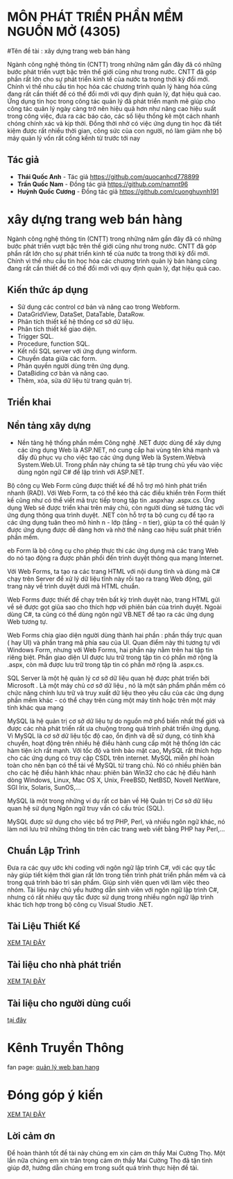 # MÔN PHÁT TRIỂN PHẦN MỀM NGUỒN MỞ (4305)

#Tên đề tài : xây dựng trang web bán hàng


                
Ngành công nghệ thông tin (CNTT) trong những năm gần đây đã có những bước phát triển vượt bậc trên thế giới cũng như trong nước. CNTT đã góp phần rất lớn cho sự phát triển kinh tế của nước ta trong thời kỳ đổi mới. Chính vì thế nhu cầu tin học hóa các chương trình quản lý hàng hóa cũng đang rất cần thiết để có thể đổi mới với quy định quản lý, đạt hiệu quả cao. 
Ứng dụng tin học trong công tác quản lý đã phát triển mạnh mẽ giúp cho công tác quản lý ngày càng trở nên hiệu quả hơn như nâng cao hiệu suất trong công việc, đưa ra các báo cáo, các số liệu thống kê một cách nhanh chóng chính xác và kịp thời. Đồng thời nhờ có việc ứng dụng tin học đã tiết kiệm được rất nhiều thời gian, công sức của con người, nó làm giảm nhẹ bộ máy quản lý vốn rất cồng kềnh từ trước tới nay


## Tác giả

* **Thái Quốc Anh** - Tác giả  https://github.com/quocanhcd778899
* **Trần Quốc Nam** - Đồng tác giả  https://github.com/namnt96
* **Huỳnh Quốc Cương** - Đồng tác giả https://github.com/cuonghuynh191



# xây dựng trang web bán hàng
                

Ngành công nghệ thông tin (CNTT) trong những năm gần đây đã có những bước phát triển vượt bậc trên thế giới cũng như trong nước. CNTT đã góp phần rất lớn cho sự phát triển kinh tế của nước ta trong thời kỳ đổi mới. Chính vì thế nhu cầu tin học hóa các chương trình quản lý bán hàng cũng đang rất cần thiết để có thể đổi mới với quy định quản lý, đạt hiệu quả cao. 




## Kiến thức áp dụng
* Sử dụng các control cơ bản và nâng cao trong Webform. 
* DataGridView, DataSet, DataTable, DataRow.
* Phân tích thiết kế hệ thống cơ sở dữ liệu.
* Phân tích thiết kế giao diện.
* Trigger SQL.
* Procedure, function SQL.
* Kết nối SQL server với ứng dụng winform.
* Chuyển data giữa các form.
* Phân quyền người dùng trên ứng dụng.
* DataBiding cơ bản và nâng cao.
* Thêm, xóa, sửa dữ liệu từ trang quản trị.


## Triển khai



## Nền tảng xây dựng

*  Nền tảng hệ thống phần mềm
Công nghệ .NET được dùng để xây dựng các ứng dụng Web là ASP.NET, nó cung cấp hai vùng tên khá mạnh và đầy đủ phục vụ cho việc tạo các ứng dụng Web là System.Webvà System.Web.UI. Trong phần này chúng ta sẽ tập trung chủ yếu vào việc dùng ngôn ngữ C# để lập trình với ASP.NET.

Bộ công cụ Web Form cũng được thiết kế để hỗ trợ mô hình phát triển nhanh (RAD). Với Web Form, ta có thể kéo thả các điều khiển trên Form thiết kế cũng như có thể viết mã trực tiếp trong tập tin .aspxhay .aspx.cs. Ứng dụng Web sẽ được triển khai trên máy chủ, còn người dùng sẽ tương tác với ứng dụng thông qua trình duyệt. .NET còn hỗ trợ ta bộ cung cụ để tạo ra các ứng dụng tuân theo mô hình n - lớp (tầng - n tier), giúp ta có thể quản lý được ứng dụng được dễ dàng hơn và nhờ thế nâng cao hiệu suất phát triển phần mềm.

eb Form là bộ công cụ cho phép thực thi các ứng dụng mà các trang Web do nó tạo động ra được phân phối đến trình duyệt thông qua mạng Internet.

Với Web Forms, ta tạo ra các trang HTML với nội dung tĩnh và dùng mã C# chạy trên Server để xử lý dữ liệu tĩnh này rồi tạo ra trang Web động, gửi trang này về trình duyệt dưới mã HTML chuẩn.

Web Forms được thiết để chạy trên bất kỳ trình duyệt nào, trang HTML gửi về sẽ được gọt giũa sao cho thích hợp với phiên bản của trình duyệt. Ngoài dùng C#, ta cũng có thể dùng ngôn ngữ VB.NET để tạo ra các ứng dụng Web tương tự.

Web Forms chia giao diện người dùng thành hai phần : phần thấy trực quan ( hay UI) và phần trang mã phía sau của UI. Quan điểm này thì tương tự với Windows Form, nhưng với Web Forms, hai phần này nằm trên hai tập tin riêng biệt. Phần giao diện UI được lưu trữ trong tập tin có phần mở rộng là .aspx, còn mã được lưu trữ trong tập tin có phần mở rộng là .aspx.cs.

SQL Server là một hệ quản lý cơ sở dữ liệu quan hệ được phát triển bởi Microsoft . Là một máy chủ cơ sở dữ liệu , nó là một sản phẩm phần mềm có chức năng chính lưu trữ và truy xuất dữ liệu theo yêu cầu của các ứng dụng phần mềm khác - có thể chạy trên cùng một máy tính hoặc trên một máy tính khác qua mạng 

MySQL là hệ quản trị cơ sở dữ liệu tự do nguồn mở phổ biến nhất thế giới và được các nhà phát triển rất ưa chuộng trong quá trình phát triển ứng dụng. Vì MySQL là cơ sở dữ liệu tốc độ cao, ổn định và dễ sử dụng, có tính khả chuyển, hoạt động trên nhiều hệ điều hành cung cấp một hệ thống lớn các hàm tiện ích rất mạnh. Với tốc độ và tính bảo mật cao, MySQL rất thích hợp cho các ứng dụng có truy cập CSDL trên internet. MySQL miễn phí hoàn toàn cho nên bạn có thể tải về MySQL từ trang chủ. Nó có nhiều phiên bản cho các hệ điều hành khác nhau: phiên bản Win32 cho các hệ điều hành dòng Windows, Linux, Mac OS X, Unix, FreeBSD, NetBSD, Novell NetWare, SGI Irix, Solaris, SunOS,...

MySQL là một trong những ví dụ rất cơ bản về Hệ Quản trị Cơ sở dữ liệu quan hệ sử dụng Ngôn ngữ truy vấn có cấu trúc (SQL).

MySQL được sử dụng cho việc bổ trợ PHP, Perl, và nhiều ngôn ngữ khác, nó làm nơi lưu trữ những thông tin trên các trang web viết bằng PHP hay Perl,...



## Chuẩn Lập Trình

Đưa ra các quy ước khi coding với ngôn ngữ lập trình C#, với các quy tắc này giúp tiết kiệm thời gian rất lớn trong tiến trình phát triển phần mềm và cả trong quá trình bảo trì sản phẩm. Giúp sinh viên quen với làm việc theo nhóm.
Tài liệu này chủ yếu hướng dẫn sinh viên với ngôn ngữ lập trình C#, nhưng có rất nhiều quy tắc được sử dụng trong nhiều ngôn ngữ lập trình khác tích hợp trong bộ công cụ Visual Studio .NET.

## Tài Liệu Thiết Kế
[XEM TẠI ĐÂY](https://github.com/goupbaocao4305/trang-web-ban-hang/blob/Th%C3%A1i-Qu%E1%BB%91c-Anh/T%C3%A0i%20Li%E1%BB%87u%20Th%E1%BA%BFt%20K%E1%BA%BF)

## Tài liệu cho nhà phát triển

[XEM TẠI ĐÂY](https://github.com/goupbaocao4305/trang-web-ban-hang/blob/Th%C3%A1i-Qu%E1%BB%91c-Anh/T%C3%A0i%20Li%E1%BB%87u%20Cho%20Nh%C3%A0%20Ph%C3%A1t%20Tri%E1%BB%85n)

## Tài liệu cho người dùng cuối
 [tại đây](https://github.com/goupbaocao4305/trang-web-ban-hang/blob/Th%C3%A1i-Qu%E1%BB%91c-Anh/Nguoidungcuoi.md)

# Kênh Truyền Thông
fan page: [quản lý web ban hang](https://www.facebook.com/Website-Qu%E1%BA%A3n-l%C3%BD-b%C3%A1n-h%C3%A0ng-Aspnet-186587715212966/?notif_t=page_invite_accepted&notif_id=1500185312002536/)

# Đóng góp ý kiến
[XEM TẠI ĐÂY](https://github.com/goupbaocao4305/trang-web-ban-hang/blob/Th%C3%A1i-Qu%E1%BB%91c-Anh/Donggop)

## Lời cảm ơn


Để hoàn thành tốt đề tài này chúng em xin cảm ơn thầy Mai Cường Thọ. Một lần nữa chúng em xin trân trọng cảm ơn thầy Mai Cường Thọ đã tận tình giúp đỡ, hướng dẫn chúng em trong suốt quá trình thực hiện đề tài.
